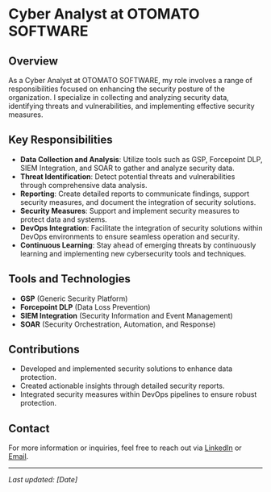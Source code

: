 # Cyber Analyst at OTOMATO SOFTWARE

## Overview

As a Cyber Analyst at OTOMATO SOFTWARE, my role involves a range of responsibilities focused on enhancing the security posture of the organization. I specialize in collecting and analyzing security data, identifying threats and vulnerabilities, and implementing effective security measures.

## Key Responsibilities

- **Data Collection and Analysis**: Utilize tools such as GSP, Forcepoint DLP, SIEM Integration, and SOAR to gather and analyze security data.
- **Threat Identification**: Detect potential threats and vulnerabilities through comprehensive data analysis.
- **Reporting**: Create detailed reports to communicate findings, support security measures, and document the integration of security solutions.
- **Security Measures**: Support and implement security measures to protect data and systems.
- **DevOps Integration**: Facilitate the integration of security solutions within DevOps environments to ensure seamless operation and security.
- **Continuous Learning**: Stay ahead of emerging threats by continuously learning and implementing new cybersecurity tools and techniques.

## Tools and Technologies

- **GSP** (Generic Security Platform)
- **Forcepoint DLP** (Data Loss Prevention)
- **SIEM Integration** (Security Information and Event Management)
- **SOAR** (Security Orchestration, Automation, and Response)

## Contributions

- Developed and implemented security solutions to enhance data protection.
- Created actionable insights through detailed security reports.
- Integrated security measures within DevOps pipelines to ensure robust protection.

## Contact

For more information or inquiries, feel free to reach out via [LinkedIn](https://www.linkedin.com/in/your-profile) or [Email](mailto:your.email@example.com).

---

*Last updated: [Date]*
